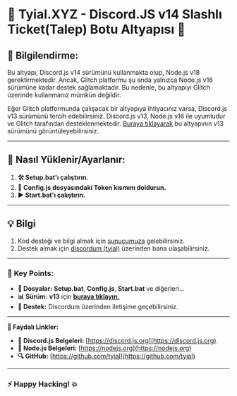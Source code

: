 # 🎉 **Tyial.XYZ - Discord.JS v14 Slashlı Ticket(Talep) Botu Altyapısı** 🚀

## 📢 Bilgilendirme:

Bu altyapı, Discord.js v14 sürümünü kullanmakta olup, Node.js v18 gerektirmektedir. Ancak, Glitch platformu şu anda yalnızca Node.js v16 sürümüne kadar destek sağlamaktadır. Bu nedenle, bu altyapıyı Glitch üzerinde kullanmanız mümkün değildir.

Eğer Glitch platformunda çalışacak bir altyapıya ihtiyacınız varsa, Discord.js v13 sürümünü tercih edebilirsiniz. Discord.js v13, Node.js v16 ile uyumludur ve Glitch tarafından desteklenmektedir. [Buraya tıklayarak](https://github.com/tyial/discordjs-v13-slashli-ticket-botu) bu altyapının v13 sürümünü görüntüleyebilirsiniz.

---

## 🚀 **Nasıl Yüklenir/Ayarlanır:**

1. **🛠️ Setup.bat'ı çalıştırın.**
2. **📝 Config.js dosyasındaki Token kısmını doldurun.**
3. **▶️ Start.bat'ı çalıştırın.**

---

## 💡 **Bilgi**

1. Kod desteği ve bilgi almak için [sunucumuza](https://discord.gg/lunatix) gelebilirsiniz.
2. Destek almak için [discordum (tyial)](https://discord.com/users/852868839691517972) üzerinden bana ulaşabilirsiniz.

---

### 🌟 **Key Points**:

- **📂 Dosyalar:** **Setup.bat**, **Config.js**, **Start.bat** ve diğerleri...
- **📊 Sürüm:** **v13** için [**buraya tıklayın.**](https://github.com/Tyial/discordjs-v13-slashli-ticket-botu)
- **💬 Destek:** Discordum üzerinden iletişime geçebilirsiniz.

---

**🔗 Faydalı Linkler:**

- **📘 Discord.js Belgeleri:** [https://discord.js.org](https://discord.js.org)
- **📕 Node.js Belgeleri:** [https://nodejs.org](https://nodejs.org)
- **🔍 GitHub:** [https://github.com/tyial](https://github.com/tyial)

---

### **⚡ Happy Hacking! 💥**
